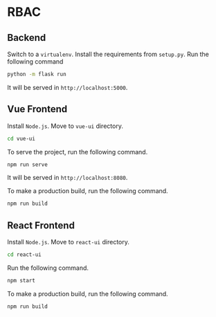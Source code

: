 # RBAC

## Backend
Switch to a `virtualenv`.
Install the requirements from `setup.py`.
Run the following command
```bash
python -m flask run
```
It will be served in `http://localhost:5000`.

## Vue Frontend
Install `Node.js`.
Move to `vue-ui` directory.
```bash
cd vue-ui
```
To serve the project, run the following command.
```bash
npm run serve
```
It will be served in `http://localhost:8080`.

To make a production build, run the following command.
```bash
npm run build
```

## React Frontend
Install `Node.js`.
Move to `react-ui` directory.
```bash
cd react-ui
```
Run the following command.
```bash
npm start
```
To make a production build, run the following command.
```bash
npm run build
```
